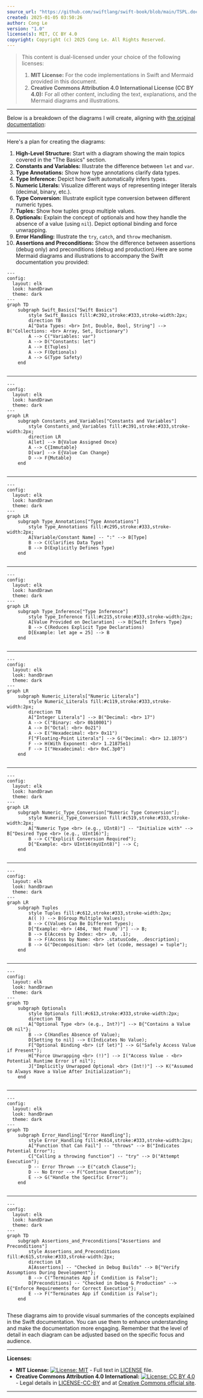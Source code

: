 ```yaml
---
source_url: "https://github.com/swiftlang/swift-book/blob/main/TSPL.docc/LanguageGuide/TheBasics.md"
created: 2025-01-05 03:50:26
author: Cong Le
version: "1.0"
license(s): MIT, CC BY 4.0
copyright: Copyright (c) 2025 Cong Le. All Rights Reserved.
---
```


> This content is dual-licensed under your choice of the following licenses:
> 1.  **MIT License:** For the code implementations in Swift and Mermaid provided in this document.
> 2.  **Creative Commons Attribution 4.0 International License (CC BY 4.0):** For all other content, including the text, explanations, and the Mermaid diagrams and illustrations.

---

Below is a breakdown of the diagrams I will create, aligning with [the original documentation](https://github.com/swiftlang/swift-book/blob/main/TSPL.docc/LanguageGuide/TheBasics.md):

---



Here's a plan for creating the diagrams:

1. **High-Level Structure:** Start with a diagram showing the main topics covered in the "The Basics" section.
2. **Constants and Variables:**  Illustrate the difference between `let` and `var`.
3. **Type Annotations:** Show how type annotations clarify data types.
4. **Type Inference:** Depict how Swift automatically infers types.
5. **Numeric Literals:** Visualize different ways of representing integer literals (decimal, binary, etc.).
6. **Type Conversion:** Illustrate explicit type conversion between different numeric types.
7. **Tuples:**  Show how tuples group multiple values.
8. **Optionals:** Explain the concept of optionals and how they handle the absence of a value (using `nil`). Depict optional binding and force unwrapping.
9. **Error Handling:**  Illustrate the `try`, `catch`, and `throw` mechanism.
10. **Assertions and Preconditions:** Show the difference between assertions (debug only) and preconditions (debug and production).Here are some Mermaid diagrams and illustrations to accompany the Swift documentation you provided:

```mermaid
---
config:
  layout: elk
  look: handDrawn
  theme: dark
---
graph TD
    subgraph Swift_Basics["Swift Basics"]
	    style Swift_Basics fill:#c392,stroke:#333,stroke-width:2px;
        direction TB
        A["Data Types: <br> Int, Double, Bool, String"] --> B("Collections: <br> Array, Set, Dictionary")
        A --> C("Variables: var")
        A --> D("Constants: let")
        A --> E(Tuples)
        A --> F(Optionals)
        A --> G(Type Safety)
    end
    
```

---


```mermaid
---
config:
  layout: elk
  look: handDrawn
  theme: dark
---
graph LR
    subgraph Constants_and_Variables["Constants and Variables"]
	    style Constants_and_Variables fill:#c391,stroke:#333,stroke-width:2px;
        direction LR
        A[let] --> B{Value Assigned Once}
        A --> C{Immutable}
        D[var] --> E{Value Can Change}
        D --> F{Mutable}
    end
    
```

---


```mermaid
---
config:
  layout: elk
  look: handDrawn
  theme: dark
---
graph LR
    subgraph Type_Annotations["Type Annotations"]
        style Type_Annotations fill:#c295,stroke:#333,stroke-width:2px;
        A[Variable/Constant Name] -- ":" --> B[Type]
        B --> C(Clarifies Data Type)
        B --> D(Explicitly Defines Type)
    end
    
```

---


```mermaid
---
config:
  layout: elk
  look: handDrawn
  theme: dark
---
graph LR
    subgraph Type_Inference["Type Inference"]
        style Type_Inference fill:#c215,stroke:#333,stroke-width:2px;
        A[Value Provided on Declaration] --> B{Swift Infers Type}
        B --> C(Reduces Explicit Type Declarations)
        D[Example: let age = 25] --> B
    end
    
```

---


```mermaid
---
config:
  layout: elk
  look: handDrawn
  theme: dark
---
graph LR
    subgraph Numeric_Literals["Numeric Literals"]
        style Numeric_Literals fill:#c119,stroke:#333,stroke-width:2px;
        direction TB
        A["Integer Literals"] --> B("Decimal: <br> 17")
        A --> C("Binary: <br> 0b10001")
        A --> D("Octal: <br> 0o21")
        A --> E("Hexadecimal: <br> 0x11")
        F["Floating-Point Literals"] --> G("Decimal: <br> 12.1875")
        F --> H(With Exponent: <br> 1.21875e1)
        F --> I("Hexadecimal: <br> 0xC.3p0")
    end
    
```

---


```mermaid
---
config:
  layout: elk
  look: handDrawn
  theme: dark
---
graph LR
    subgraph Numeric_Type_Conversion["Numeric Type Conversion"];
        style Numeric_Type_Conversion fill:#c519,stroke:#333,stroke-width:2px;
        A["Numeric Type <br> (e.g., UInt8)"] -- "Initialize with" --> B["Desired Type <br> (e.g., UInt16)"];
        B --> C("Explicit Conversion Required");
        D["Example: <br> UInt16(myUInt8)"] --> C;
    end
    
```

---


```mermaid
---
config:
  layout: elk
  look: handDrawn
  theme: dark
---
graph LR
    subgraph Tuples
        style Tuples fill:#c612,stroke:#333,stroke-width:2px;
        A(( )) --> B(Group Multiple Values);
        B --> C(Values Can Be Different Types);
        D["Example: <br> (404, 'Not Found')"] --> B;
        B --> E(Access by Index: <br> .0, .1);
        B --> F(Access by Name: <br> .statusCode, .description);
        B --> G("Decomposition: <br> let (code, message) = tuple");
    end
    
```

---


```mermaid
---
config:
  layout: elk
  look: handDrawn
  theme: dark
---
graph TD
    subgraph Optionals
        style Optionals fill:#c613,stroke:#333,stroke-width:2px;
        direction TB
        A["Optional Type <br> (e.g., Int?)"] --> B{"Contains a Value OR nil"};
        B --> C(Handles Absence of Value);
        D[Setting to nil] --> E(Indicates No Value);
        F["Optional Binding <br> (if let)"] --> G("Safely Access Value if Present");
        H["Force Unwrapping <br> (!)"] --> I("Access Value - <br> Potential Runtime Error if nil");
        J["Implicitly Unwrapped Optional <br> (Int!)"] --> K("Assumed to Always Have a Value After Initialization");
    end
    
```

---


```mermaid
---
config:
  layout: elk
  look: handDrawn
  theme: dark
---
graph TD
    subgraph Error_Handling["Error Handling"];
        style Error_Handling fill:#c614,stroke:#333,stroke-width:2px;
        A["Function that Can Fail"] -- "throws" --> B("Indicates Potential Error");
        C["Calling a throwing function"] -- "try" --> D("Attempt Execution");
        D -- Error Thrown --> E("catch Clause");
        D -- No Error --> F("Continue Execution");
        E --> G("Handle the Specific Error");
    end
    
```

---


```mermaid
---
config:
  layout: elk
  look: handDrawn
  theme: dark
---
graph TD
    subgraph Assertions_and_Preconditions["Assertions and Preconditions"]
        style Assertions_and_Preconditions fill:#c615,stroke:#333,stroke-width:2px;
        direction LR
        A[Assertions] -- "Checked in Debug Builds" --> B{"Verify Assumptions During Development"};
        B --> C("Terminates App if Condition is False");
        D[Preconditions] -- "Checked in Debug & Production" --> E{"Enforce Requirements for Correct Execution"};
        E --> F("Terminates App if Condition is False");
    end
    
```



These diagrams aim to provide visual summaries of the concepts explained in the Swift documentation. You can use them to enhance understanding and make the documentation more engaging. Remember that the level of detail in each diagram can be adjusted based on the specific focus and audience.

---
**Licenses:**

- **MIT License:**  [![License: MIT](https://img.shields.io/badge/License-MIT-yellow.svg)](LICENSE) - Full text in [LICENSE](LICENSE) file.
- **Creative Commons Attribution 4.0 International:** [![License: CC BY 4.0](https://licensebuttons.net/l/by/4.0/88x31.png)](LICENSE-CC-BY) - Legal details in [LICENSE-CC-BY](LICENSE-CC-BY) and at [Creative Commons official site](http://creativecommons.org/licenses/by/4.0/).

---